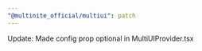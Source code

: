 ```yaml
---
"@multinite_official/multiui": patch
---
```


Update: Made config prop optional in MultiUIProvider.tsx
